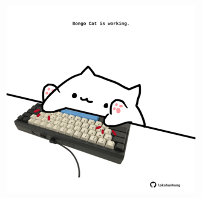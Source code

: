 <!-- built at 30/12/2022, 05:01:05 UTC -->
<p align="center">
  <img width="500" height="500" src="./ReadmeImage.svg">
</p>
